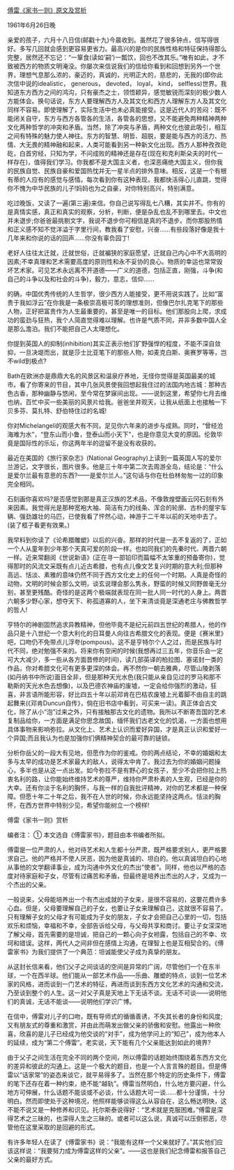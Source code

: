 [傅雷《家书一则》原文及赏析](https://www.vrrw.net/wx/8861.html)

1961年6月26日晚

亲爱的孩子，六月十八日信(邮戳十九)今晨收到。虽然花了很多钟点，信写得很好。多写几回就会感到更容易更省力。最高兴的是你的民族性格和特征保持得那么完整，居然还不忘记：“一箪食(读如‘嗣’)一瓢饮，回也不改其乐。”唯有如此，才不致被西方的物质文明淹没。你屡次来信说我们的信给你看到和回想到另外一个世界，理想气息那么浓的，豪迈的，真诚的，光明正大的，慈悲的，无我的(即你此次信中说的idealistic， generous， devoted， loyal， kind， selfless)世界。我知道东方西方之间的鸿沟，只有豪杰之士，领悟颖异，感觉敏锐而深刻的极少数人方能体会。换句话说，东方人要理解西方人及其文化和西方人理解东方人及其文化同样不容易。即使理解了，实际生活中也未必真能接受。这是近代人的苦闷：既不能闭关自守，东方与西方各管各的生活，各管各的思想，又不能避免两种精神两种文化两种哲学的冲突和矛盾。当然，除了冲突与矛盾，两种文化也彼此吸引，相互之间有特殊的魅力使人神往。东方的智慧、明哲、超脱，要是能与西方的活力、热情、大无畏的精神融和起来，人类可能看到另一种新文化出现。西方人那种孜孜矻矻，白首穷经，只知为学，不问成败的精神还是存在(现在和克利斯朵夫的时代一样存在)，值得我们学习。你我都不是大国主义者，也深恶痛绝大国主义，但你我的民族自觉、民族自豪和爱国热忱并无一星半点的排外意味。相反，这是一个有根有蒂的人应有的感觉与感情。每次看到你有这种表现，我都快活得心儿直跳，觉得你不愧为中华民族的儿子!妈妈也为之自豪，对你特别高兴，特别满意。



吃过晚饭，又读了一遍(第三遍)来信。你自己说写得乱七八糟，其实并不。你有的是真情实感，真正和真实的观察，分析，判断，便是杂乱也乱不到哪里去。中文也并未退步;你爸爸最挑剔文字，我说不退步你可相信是真的不退步。而你那股热情和正义感不知不觉洋溢于字里行间，教我看了安慰，兴奋……有些段落好像是我十几年来和你说的话的回声……你没有辜负园丁!

老好人往往太迁就，迁就世俗，迁就褊狭的家庭愿望，迁就自己内心中不大高明的因素;不幸真理和艺术需要高度的原则性和永不妥协的良心。物质的幸运也常常毁坏艺术家。可见艺术永远离不开道德——广义的道德，包括正直，刚强，斗争(和自己的斗争以及和社会的斗争)，毅力，意志，信仰……

的确，中国优秀传统的人生哲学，很少西方人能接受，更不用说实践了。比如“富贵于我如浮云”在你我是一条极崇高极可羡的理想准则，但像巴尔扎克笔下的那些人物，正好把富贵作为人生最重要的，甚至是唯一的目标。他们那股向上爬，求成功的蛮劲与狂热，我个人简直觉得难以理解。也许是气质不同，并非多数中国人全是那么澹泊。我们不能把自己人太理想化。

你提到英国人的抑制(inhibition)其实正表示他们犷野强悍的程度，不能不深自敛抑，一旦决堤而出，就是莎士比亚笔下的那些人物，如麦克白斯、奥赛罗等等，岂不wild到极点?

Bath在欧洲亦是鼎鼎大名的风景区和温泉疗养地，无怪你觉得是英国最美的城市。看了你寄来的节目，其中几张风景使我回想起我住过的法国内地古城：那种古色古香，那种幽静与悠闲，至今常在梦寐间出现。——说到这里，希望你七月去维也纳，百忙中买一些美丽的风景片给我。爸爸坐井观天，让我从纸面上也接触一下贝多芬、莫扎特、舒伯特住过的名城!

你对Michelangeli的观感大有不同，足见你六年来的进步与成熟。同时，“曾经沧海难为水”，“登东山而小鲁，登泰山而小天下”，也是你意见大变的原因。伦敦毕竟是国际性的乐坛，你这两年半的逗留不是没有收获的。

最近在美国的《旅行家杂志》(National Geography)上读到一篇英国人写的爱尔兰游记，文字很长，图片很多。他是三十年中第二次去周游全岛，结论是：“什么是爱尔兰最有意思的东西?——是爱尔兰人。”这句话与你在杜伯林匆匆一过的印象完全相同。

石刻画你喜欢吗?是否感觉到那是真正汉族的艺术品，不像敦煌壁画云冈石刻有外来因素。我觉得光是那种宽袍大袖、简洁有力的线条、浑合的轮廓、古朴的屋宇车辆、强劲雄壮的马匹，已使我看了怦然心动，神游于二千年以前的天地中去了。(装了框子看更有效果。)

我早料到你读了《论希腊雕塑》以后的兴奋。那样的时代是一去不复返的了，正如一个人从童年到少年那个天真可爱的阶段一样。也如同我们的先秦时代、两晋六朝一样。近来常翻阅《世说新语》(正在寻一部铅印而篇幅不太笨重的预备寄你)，觉得那时的风流文采既有点儿近古希腊，也有点儿像文艺复兴时期的意大利;但那种高远、恬淡、素雅的意味仍然不同于西方文化史上的任何一个时期。人真是奇怪的动物，文明的时候会那么文明，谈玄说理会那么隽永，野蛮的时候又同野兽毫无分别，甚至更残酷。奇怪的是这两个极端就表现在同一批人同一时代的人身上。两晋六朝多少野心家，想夺天下、称孤道寡的人，坐下来清谈竟是深通老庄与佛教哲学的哲人!

亨特尔的神剧固然追求异教精神，但他毕竟不是纪元前四五世纪的希腊人，他的作品只是十八世纪一个意大利化的日耳曼人向往古希腊文化的表现。便是《赛米里》吧，口吻仍不免带点儿浮夸(pompous)。这不是亨特尔个人之过，而是民族与时代不同，绝对勉强不来的。将来你有空闲的时候(我想再过三五年，你音乐会一定可大大减少，多一些从各方面晋修的时间)，读几部英译的柏拉图、塞诺封一类的作品，你对希腊文化可有更多更深的体会。再不然你一朝去雅典，尽管山陵剥落(如丹纳书中所说)面目全非，但是那种天光水色(我只能从亲自见过的罗马和那不勒斯的天光水色去想像)，以及巴德农神庙的废墟，一定会给你强烈的激动，狂喜，非言语所能形容，好比四五十年以前邓肯在巴枯农废墟上光着脚不由自主的跳起舞来(《邓肯Duncun自传》，倘在旧书店中看到，可买来一读)。真正体会古文化，除了从小“泡”过来之外，只有接触那古文化的遗物。我所以不断寄吾国的艺术复制品给你，一方面是满足你思念故国，缅怀我们古老文化的饥渴，一方面也想用具体事物来影响弥拉。从文化上、艺术上认识而爱好异国，才是真正认识和爱好一个异国;而且我认为也是加强你们俩精神契合的最可靠的链锁。

分析你岳父的一段大有见地，但愿作为你的鉴戒。你的两点结论，不幸的婚姻和太多与太早的成功是艺术家最大的敌人，说得太中肯了。我过去为你的婚姻问题操心，多半也是从这一点出发。如今弥拉不是有野心的女孩子，至少不会把你拉上热衷名利的路，让你能始终维持艺术的尊严，维持你严肃朴素的人生观，已经是你的大幸。还有你淡于名利的胸怀，与我一样的自我批评精神，对你的艺术都是一种保障。但愿十年二十年之后，我不在人世的时候，你永远能坚持这两点。恬淡的胸怀，在西方世界中特别少见，希望你能树立一个榜样!

傅雷《家书一则》赏析

编者注： ① 本文选自《傅雷家书》，题目由本书编者所拟。

傅雷是一位严肃的人，他对待艺术和人生都十分严肃，既严格要求别人，更严格要求自己。他的严格并不使人厌恶，因为他是真诚的、坦白的。他以真诚坦白的心地从事他的文学翻译事业，成为沟通中外文化的杰出“使者”。同样，他也以严格的态度对待家庭和子女，尽管有过痛苦和矛盾，但最终是培养出杰出的人才，又成为一个杰出的父亲。

一般说来，父母能培养出一个有杰出成就的子女来，是很不容易的，这要花费许多心血。但是，父母要理解自己的子女，也要让子女来理解自己，这就很不容易了。只有理解子女的父母才有可能成为子女的朋友，子女才会把自己心里的一切，包括欢乐和烦恼，幸福和不幸，全部告诉给父母，与父母共享和商讨。要让子女深深地了解父母，首先需要的是坦诚，把自己的一颗心向子女袒露，包括自己的不幸、坎坷和错误。这样，两代人之间非但在感情上沟通，在理智上也是互相契合的。《傅雷家书》为我们提供了一个典范：坦诚能使父子成为真挚的朋友。

从这封长信来看，他们父子之间谈话的空间是异常的广阔，尽管他们一个在东半球，一个在西半球。他们能从一部艺术作品——乐曲、雕塑的特点，谈到一位艺术家的风格，进而谈到一门艺术的特征，再进而谈到东西方文化艺术的沟通和交流，乃至谈到整个的人生。这一对父子真是天地上下无话不谈。无话不可谈——说明他们的真诚，无话不能谈——说明他们学识广博。

在信中，傅雷对儿子的口吻，既有导师式的循循善诱，不失其长者的身份和风度;又有朋友式的尊重和激赏，并由此而萌发出做父亲的骄傲和安慰。他露出一种欣喜，欣喜的是儿子已经成为他交谈的“对手”，成为他学问上的“知己”，成为他本人的延续，成为“第二个傅雷”。老实说，天下能有几个父亲能达到如此的境界?

由于父子之间生活在完全不同的两个空间，所以傅雷的话题始终围绕着东西方文化的差异和彼此的沟通上。这是一个极大的题目，也是一个人言言殊的题目。但是傅雷以“话家常”的姿态来谈它，就平易得多了。当然在那个特定的历史条件下，傅雷的笔下还存在着一种约束，绝不能“越轨”。傅雷当然明白，什么地方要闪避，什么地方可伸展，什么话题不能谈或不必谈，什么话题大可一谈……都十分谨慎，十分明白。然而即使处于这种境况，他照样能够谈得这么从容自在，这么畅达明快，这不能不说又是一种修养和识见。托尔斯泰说得好：“艺术就是克服困难。”傅雷是深得艺术之三昧的，也深得人生之三昧的。或者可以这么说，真诚可以压倒邪恶，尽管他在这里采取的是回避的形式。

有许多年轻人在读了《傅雷家书》说：“我能有这样一个父亲就好了。”其实他们应该这样说：“我要努力成为傅雷这样的父亲”。——这也是我们纪念傅雷和报答自己父亲的最好方式。

